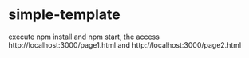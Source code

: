 # simple-template

execute npm install and npm start, the access http://localhost:3000/page1.html and http://localhost:3000/page2.html
